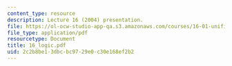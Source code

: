 ```yaml
---
content_type: resource
description: Lecture 16 (2004) presentation.
file: https://ol-ocw-studio-app-qa.s3.amazonaws.com/courses/16-01-unified-engineering-i-ii-iii-iv-fall-2005-spring-2006/2c2b8be13dbcbc9729e0c30e168ef2b2_16_logic.pdf
file_type: application/pdf
resourcetype: Document
title: 16_logic.pdf
uid: 2c2b8be1-3dbc-bc97-29e0-c30e168ef2b2
---
```

